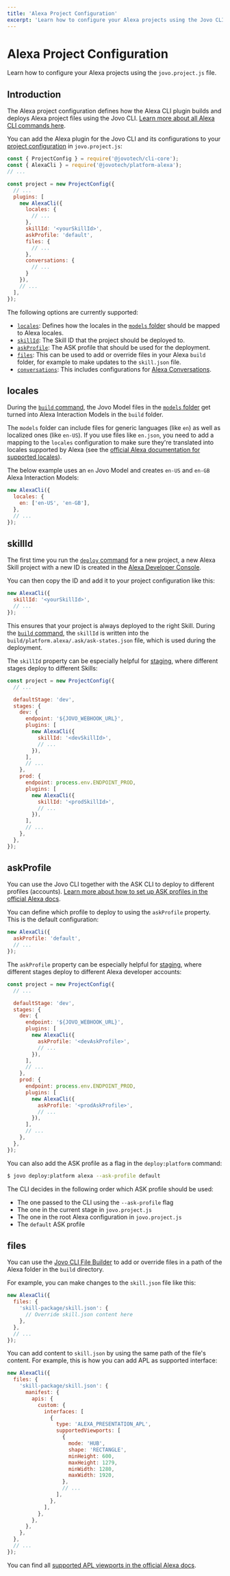 ```yaml
---
title: 'Alexa Project Configuration'
excerpt: 'Learn how to configure your Alexa projects using the Jovo CLI.'
---
```


# Alexa Project Configuration

Learn how to configure your Alexa projects using the `jovo.project.js` file.

## Introduction

The Alexa project configuration defines how the Alexa CLI plugin builds and deploys Alexa project files using the Jovo CLI. [Learn more about all Alexa CLI commands here](./cli-commands.md).

You can add the Alexa plugin for the Jovo CLI and its configurations to your [project configuration](https://www.jovo.tech/docs/project-config) in `jovo.project.js`:

```js
const { ProjectConfig } = require('@jovotech/cli-core');
const { AlexaCli } = require('@jovotech/platform-alexa');
// ...

const project = new ProjectConfig({
  // ...
  plugins: [
    new AlexaCli({
      locales: {
        // ...
      },
      skillId: '<yourSkillId>',
      askProfile: 'default',
      files: {
        // ...
      },
      conversations: {
        // ...
      }
    }),
    // ...
  ],
});
```

The following options are currently supported:

- [`locales`](#locales): Defines how the locales in the [`models` folder](https://www.jovo.tech/docs/models) should be mapped to Alexa locales.
- [`skillId`](#skillid): The Skill ID that the project should be deployed to.
- [`askProfile`](#askprofile): The ASK profile that should be used for the deployment.
- [`files`](#files): This can be used to add or override files in your Alexa `build` folder, for example to make updates to the `skill.json` file.
- [`conversations`](#conversations): This includes configurations for [Alexa Conversations](./alexa-conversations.md).

## locales

During the [`build` command](./cli-commands.md#build), the Jovo Model files in the [`models` folder](https://www.jovo.tech/docs/models) get turned into Alexa Interaction Models in the `build` folder.

The `models` folder can include files for generic languages (like `en`) as well as localized ones (like `en-US`). If you use files like `en.json`, you need to add a mapping to the `locales` configuration to make sure they're translated into locales supported by Alexa (see the [official Alexa documentation for supported locales](https://developer.amazon.com/en-US/docs/alexa/custom-skills/develop-skills-in-multiple-languages.html)).

The below example uses an `en` Jovo Model and creates `en-US` and `en-GB` Alexa Interaction Models:

```js
new AlexaCli({
  locales: {
    en: ['en-US', 'en-GB'],
  },
  // ...
});
```

## skillId

The first time you run the [`deploy` command](./cli-commands.md#deploy) for a new project, a new Alexa Skill project with a new ID is created in the [Alexa Developer Console](https://developer.amazon.com/alexa/console/ask#/).

You can then copy the ID and add it to your project configuration like this:

```js
new AlexaCli({
  skillId: '<yourSkillId>',
  // ...
});
```

This ensures that your project is always deployed to the right Skill. During the [`build` command](./cli-commands.md#build), the `skillId` is written into the `build/platform.alexa/.ask/ask-states.json` file, which is used during the deployment.

The `skillId` property can be especially helpful for [staging](https://www.jovo.tech/docs/staging), where different stages deploy to different Skills:

```js
const project = new ProjectConfig({
  // ...

  defaultStage: 'dev',
  stages: {
    dev: {
      endpoint: '${JOVO_WEBHOOK_URL}',
      plugins: [
        new AlexaCli({
          skillId: '<devSkillId>',
          // ...
        }),
      ],
      // ...
    },
    prod: {
      endpoint: process.env.ENDPOINT_PROD,
      plugins: [
        new AlexaCli({
          skillId: '<prodSkillId>',
          // ...
        }),
      ],
      // ...
    },
  },
});
```

## askProfile

You can use the Jovo CLI together with the ASK CLI to deploy to different profiles (accounts). [Learn more about how to set up ASK profiles in the official Alexa docs](https://developer.amazon.com/en-US/docs/alexa/smapi/manage-credentials-with-ask-cli.html).

You can define which profile to deploy to using the `askProfile` property. This is the default configuration:

```js
new AlexaCli({
  askProfile: 'default',
  // ...
});
```

The `askProfile` property can be especially helpful for [staging](https://www.jovo.tech/docs/staging), where different stages deploy to different Alexa developer accounts:

```js
const project = new ProjectConfig({
  // ...

  defaultStage: 'dev',
  stages: {
    dev: {
      endpoint: '${JOVO_WEBHOOK_URL}',
      plugins: [
        new AlexaCli({
          askProfile: '<devAskProfile>',
          // ...
        }),
      ],
      // ...
    },
    prod: {
      endpoint: process.env.ENDPOINT_PROD,
      plugins: [
        new AlexaCli({
          askProfile: '<prodAskProfile>',
          // ...
        }),
      ],
      // ...
    },
  },
});
```

You can also add the ASK profile as a flag in the `deploy:platform` command:

```sh
$ jovo deploy:platform alexa --ask-profile default
```

The CLI decides in the following order which ASK profile should be used:

- The one passed to the CLI using the `--ask-profile` flag
- The one in the current stage in `jovo.project.js`
- The one in the root Alexa configuration in `jovo.project.js`
- The `default` ASK profile

## files

You can use the [Jovo CLI File Builder](https://www.jovo.tech/docs/project-config#file-builder) to add or override files in a path of the Alexa folder in the `build` directory.

For example, you can make changes to the `skill.json` file like this:

```js
new AlexaCli({
  files: {
    'skill-package/skill.json': {
      // Override skill.json content here
    },
  },
  // ...
});
```

You can add content to `skill.json` by using the same path of the file's content. For example, this is how you can add APL as supported interface:

```js
new AlexaCli({
  files: {
    'skill-package/skill.json': {
      manifest: {
        apis: {
          custom: {
            interfaces: [
              {
                type: 'ALEXA_PRESENTATION_APL',
                supportedViewports: [
                  {
                    mode: 'HUB',
                    shape: 'RECTANGLE',
                    minHeight: 600,
                    maxHeight: 1279,
                    minWidth: 1280,
                    maxWidth: 1920,
                  },
                  // ...
                ],
              },
            ],
          },
        },
      },
    },
  },
  // ...
});
```

You can find all [supported APL viewports in the official Alexa docs](https://developer.amazon.com/en-US/docs/alexa/alexa-presentation-language/apl-select-the-viewport-profiles-your-skill-supports.html#configure-the-supported-viewports-with-the-ask-cli-or-smapi).
